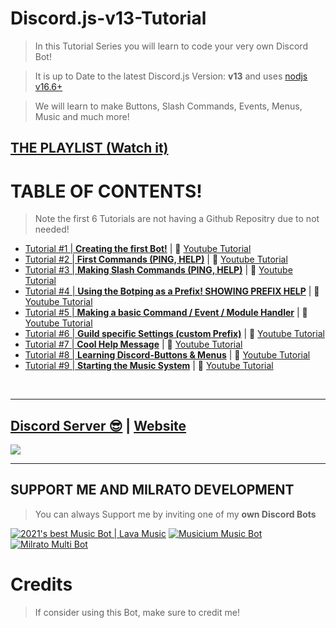 # Discord.js-v13-Tutorial

> In this Tutorial Series you will learn to code your very own Discord Bot!

> It is up to Date to the latest Discord.js Version: **v13** and uses [nodjs v16.6+](https://nodejs.org)

> We will learn to make Buttons, Slash Commands, Events, Menus, Music and much more!

## [THE PLAYLIST **(Watch it)**](https://www.youtube.com/playlist?list=PLbLeA7W1w2T6pmjCmbVP4TS1Y1znvTOA1)

# TABLE OF CONTENTS!

> Note the first 6 Tutorials are not having a Github Repositry due to not needed!

- [Tutorial #1 | **Creating the first Bot!**](https://www.youtube.com/watch?v=mPKQPhVsBN0&list=PLbLeA7W1w2T6pmjCmbVP4TS1Y1znvTOA1&index=2&t=10s) | 💪 [Youtube Tutorial](https://www.youtube.com/watch?v=mPKQPhVsBN0&list=PLbLeA7W1w2T6pmjCmbVP4TS1Y1znvTOA1&index=2&t=10s)
- [Tutorial #2 | **First Commands (PING, HELP)**](https://www.youtube.com/watch?v=Enj-8P5Idbs&list=PLbLeA7W1w2T6pmjCmbVP4TS1Y1znvTOA1&index=3&t=267s) | 💪 [Youtube Tutorial](https://www.youtube.com/watch?v=Enj-8P5Idbs&list=PLbLeA7W1w2T6pmjCmbVP4TS1Y1znvTOA1&index=3&t=267s)
- [Tutorial #3 | **Making Slash Commands (PING, HELP)**](https://www.youtube.com/watch?v=siD9TUsTQPM&list=PLbLeA7W1w2T6pmjCmbVP4TS1Y1znvTOA1&index=4&t=79s) | 💪 [Youtube Tutorial](https://www.youtube.com/watch?v=siD9TUsTQPM&list=PLbLeA7W1w2T6pmjCmbVP4TS1Y1znvTOA1&index=4&t=79s)
- [Tutorial #4 | **Using the Botping as a Prefix! SHOWING PREFIX HELP**](https://www.youtube.com/watch?v=XWbabCxQgcA&list=PLbLeA7W1w2T6pmjCmbVP4TS1Y1znvTOA1&index=4&t=101s) | 💪 [Youtube Tutorial](https://www.youtube.com/watch?v=XWbabCxQgcA&list=PLbLeA7W1w2T6pmjCmbVP4TS1Y1znvTOA1&index=4&t=101s)
- [Tutorial #5 | **Making a basic Command / Event / Module Handler**](https://github.com/Tomato6966/Discord.js-v13-Tutorial/tree/Tutorial-%235) | 💪 [Youtube Tutorial](https://www.youtube.com/watch?v=kHv8-hYG5MM&list=PLbLeA7W1w2T6pmjCmbVP4TS1Y1znvTOA1&index=6&t=23s)
- [Tutorial #6 | **Guild specific Settings (custom Prefix)**](https://github.com/Tomato6966/Discord.js-v13-Tutorial/tree/Tutorial-%236) | 💪 [Youtube Tutorial]()
- [Tutorial #7 | **Cool Help Message**](https://github.com/Tomato6966/Discord.js-v13-Tutorial/tree/Tutorial-%237) | 💪 [Youtube Tutorial]()
- [Tutorial #8 | **Learning Discord-Buttons & Menus**](https://github.com/Tomato6966/Discord.js-v13-Tutorial/tree/Tutorial-%238) | 💪 [Youtube Tutorial]()
- [Tutorial #9 | **Starting the Music System**](https://github.com/Tomato6966/Discord.js-v13-Tutorial/tree/Tutorial-%239) | 💪 [Youtube Tutorial]()

<br/>
  
***

## [Discord Server 😎](https://discord.gg/milrato) | [Website](https://milrato.dev)
<a href="https://discord.gg/milrato"><img src="https://discord.com/api/guilds/773668217163218944/widget.png?style=banner2"></a>

***

## SUPPORT ME AND MILRATO DEVELOPMENT

> You can always Support me by inviting one of my **own Discord Bots**

[![2021's best Music Bot | Lava Music](https://cdn.discordapp.com/attachments/748533465972080670/817088638780440579/test3.png)](https://lava.milrato.dev)
[![Musicium Music Bot](https://cdn.discordapp.com/attachments/742446682381221938/770055673965707264/test1.png)](https://musicium.musicium.dev)
[![Milrato Multi Bot](https://cdn.discordapp.com/attachments/742446682381221938/770056826724679680/test1.png)](https://milrato.milrato.dev)

# Credits

> If consider using this Bot, make sure to credit me!
